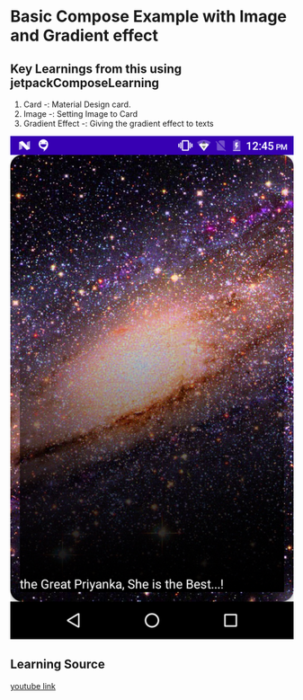 # Basic Compose Example with Image and Gradient effect

## Key Learnings from this using jetpackComposeLearning

1. Card -: Material Design card.
2. Image -: Setting Image to Card
3. Gradient Effect -: Giving the gradient effect to texts


![img.png](img.png)

## Learning Source
[youtube link](https://www.youtube.com/watch?v=KPVoQjwmWX4&list=PLQkwcJG4YTCSpJ2NLhDTHhi6XBNfk9WiC)
